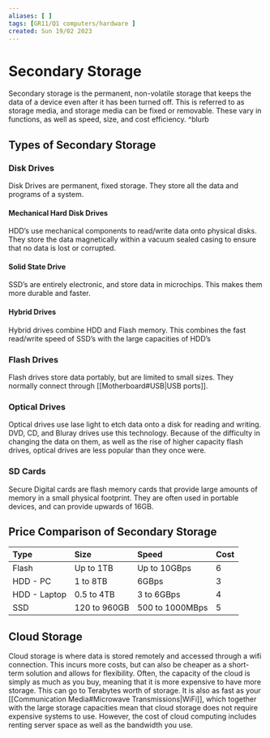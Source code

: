 ```yaml
---
aliases: [ ]
tags: [GR11/Q1 computers/hardware ]
created: Sun 19/02 2023
---
```

# Secondary Storage
Secondary storage is the permanent, non-volatile storage that keeps the data of a device even after it has been turned off. This is referred to as storage media, and storage media can be fixed or removable. These vary in functions, as well as speed, size, and cost efficiency. ^blurb

## Types of Secondary Storage

### Disk Drives
Disk Drives are permanent, fixed storage. They store all the data and programs of a system. 

#### Mechanical Hard Disk Drives
HDD’s use mechanical components to read/write data onto physical disks. They store the data magnetically within a vacuum sealed casing to ensure that no data is lost or corrupted. 

#### Solid State Drive
SSD’s are entirely electronic, and store data in microchips. This makes them more durable and faster. 

#### Hybrid Drives
Hybrid drives combine HDD and Flash memory. This combines the fast read/write speed of SSD’s with the large capacities of HDD’s 

### Flash Drives
Flash drives store data portably, but are limited to small sizes. They normally connect through [[Motherboard#USB|USB ports]]. 

### Optical Drives
Optical drives use lase light to etch data onto a disk for reading and writing. DVD, CD, and Bluray drives use this technology. Because of the difficulty in changing the data on them, as well as the rise of higher capacity flash drives, optical drives are less popular than they once were.

### SD Cards
Secure Digital cards are flash memory cards that provide large amounts of memory in a small physical footprint. They are often used in portable devices, and can provide upwards of 16GB. 

## Price Comparison of Secondary Storage

| Type         | Size         | Speed           | Cost |
|:------------ |:------------ |:--------------- |:---- |
| Flash        | Up to 1TB    | Up to 10GBps    | 6    |
| HDD - PC     | 1 to 8TB     | 6GBps           | 3    |
| HDD - Laptop | 0.5 to 4TB   | 3 to 6GBps      | 4    |
| SSD          | 120 to 960GB | 500 to 1000MBps | 5    |

## Cloud Storage
Cloud storage is where data is stored remotely and accessed through a wifi connection. This incurs more costs, but can also be cheaper as a short-term solution and allows for flexibility. Often, the capacity of the cloud is simply as much as you buy, meaning that it is more expensive to have more storage. This can go to Terabytes worth of storage. It is also as fast as your [[Communication Media#Microwave Transmissions|WiFi]], which together with the large storage capacities mean that cloud storage does not require expensive systems to use. However, the cost of cloud computing includes renting server space as well as the bandwidth you use. 